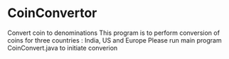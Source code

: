 # CoinConvertor
Convert coin to denominations 
This program is to perform conversion of coins for three countries : India, US and Europe
Please run main program CoinConvert.java to initiate converion

